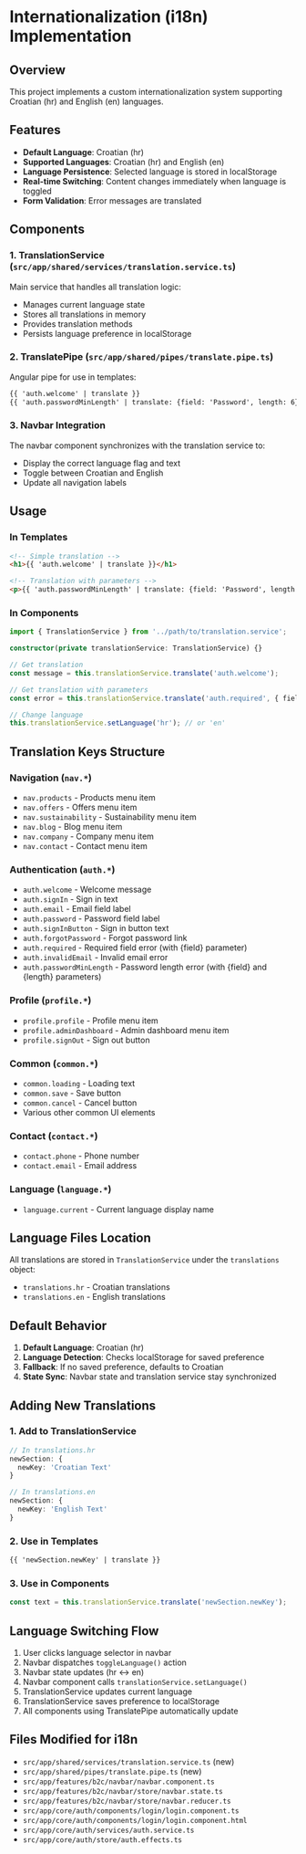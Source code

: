 # Internationalization (i18n) Implementation

## Overview
This project implements a custom internationalization system supporting Croatian (hr) and English (en) languages.

## Features
- **Default Language**: Croatian (hr)
- **Supported Languages**: Croatian (hr) and English (en)
- **Language Persistence**: Selected language is stored in localStorage
- **Real-time Switching**: Content changes immediately when language is toggled
- **Form Validation**: Error messages are translated

## Components

### 1. TranslationService (`src/app/shared/services/translation.service.ts`)
Main service that handles all translation logic:
- Manages current language state
- Stores all translations in memory
- Provides translation methods
- Persists language preference in localStorage

### 2. TranslatePipe (`src/app/shared/pipes/translate.pipe.ts`)
Angular pipe for use in templates:
```html
{{ 'auth.welcome' | translate }}
{{ 'auth.passwordMinLength' | translate: {field: 'Password', length: 6} }}
```

### 3. Navbar Integration
The navbar component synchronizes with the translation service to:
- Display the correct language flag and text
- Toggle between Croatian and English
- Update all navigation labels

## Usage

### In Templates
```html
<!-- Simple translation -->
<h1>{{ 'auth.welcome' | translate }}</h1>

<!-- Translation with parameters -->
<p>{{ 'auth.passwordMinLength' | translate: {field: 'Password', length: 6} }}</p>
```

### In Components
```typescript
import { TranslationService } from '../path/to/translation.service';

constructor(private translationService: TranslationService) {}

// Get translation
const message = this.translationService.translate('auth.welcome');

// Get translation with parameters
const error = this.translationService.translate('auth.required', { field: 'Email' });

// Change language
this.translationService.setLanguage('hr'); // or 'en'
```

## Translation Keys Structure

### Navigation (`nav.*`)
- `nav.products` - Products menu item
- `nav.offers` - Offers menu item
- `nav.sustainability` - Sustainability menu item
- `nav.blog` - Blog menu item
- `nav.company` - Company menu item
- `nav.contact` - Contact menu item

### Authentication (`auth.*`)
- `auth.welcome` - Welcome message
- `auth.signIn` - Sign in text
- `auth.email` - Email field label
- `auth.password` - Password field label
- `auth.signInButton` - Sign in button text
- `auth.forgotPassword` - Forgot password link
- `auth.required` - Required field error (with {field} parameter)
- `auth.invalidEmail` - Invalid email error
- `auth.passwordMinLength` - Password length error (with {field} and {length} parameters)

### Profile (`profile.*`)
- `profile.profile` - Profile menu item
- `profile.adminDashboard` - Admin dashboard menu item
- `profile.signOut` - Sign out button

### Common (`common.*`)
- `common.loading` - Loading text
- `common.save` - Save button
- `common.cancel` - Cancel button
- Various other common UI elements

### Contact (`contact.*`)
- `contact.phone` - Phone number
- `contact.email` - Email address

### Language (`language.*`)
- `language.current` - Current language display name

## Language Files Location
All translations are stored in `TranslationService` under the `translations` object:
- `translations.hr` - Croatian translations
- `translations.en` - English translations

## Default Behavior
1. **Default Language**: Croatian (hr)
2. **Language Detection**: Checks localStorage for saved preference
3. **Fallback**: If no saved preference, defaults to Croatian
4. **State Sync**: Navbar state and translation service stay synchronized

## Adding New Translations

### 1. Add to TranslationService
```typescript
// In translations.hr
newSection: {
  newKey: 'Croatian Text'
}

// In translations.en  
newSection: {
  newKey: 'English Text'
}
```

### 2. Use in Templates
```html
{{ 'newSection.newKey' | translate }}
```

### 3. Use in Components
```typescript
const text = this.translationService.translate('newSection.newKey');
```

## Language Switching Flow
1. User clicks language selector in navbar
2. Navbar dispatches `toggleLanguage()` action
3. Navbar state updates (hr ↔ en)
4. Navbar component calls `translationService.setLanguage()`
5. TranslationService updates current language
6. TranslationService saves preference to localStorage
7. All components using TranslatePipe automatically update

## Files Modified for i18n
- `src/app/shared/services/translation.service.ts` (new)
- `src/app/shared/pipes/translate.pipe.ts` (new)
- `src/app/features/b2c/navbar/navbar.component.ts`
- `src/app/features/b2c/navbar/store/navbar.state.ts`
- `src/app/features/b2c/navbar/store/navbar.reducer.ts`
- `src/app/core/auth/components/login/login.component.ts`
- `src/app/core/auth/components/login/login.component.html`
- `src/app/core/auth/services/auth.service.ts`
- `src/app/core/auth/store/auth.effects.ts` 